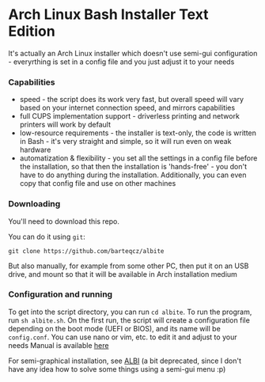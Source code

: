 # Arch Linux Bash Installer Text Edition
It's actually an Arch Linux installer which doesn't use semi-gui configuration - everyrthing is set in a config file and you just adjust it to your needs

### Capabilities
- speed - the script does its work very fast, but overall speed will vary based on your internet connection speed, and mirrors capabilities
- full CUPS implementation support - driverless printing and network printers will work by default
- low-resource requirements - the installer is text-only, the code is written in Bash - it's very straight and simple, so it will run even on weak hardware
- automatization & flexibility - you set all the settings in a config file before the installation, so that then the installation is 'hands-free' - you don't have to do anything during the installation. Additionally, you can even copy that config file and use on other machines

### Downloading
You'll need to download this repo. 

You can do it using `git`:

`git clone https://github.com/barteqcz/albite`

But also manually, for example from some other PC, then put it on an USB drive, and mount so that it will be available in Arch installation medium

### Configuration and running
To get into the script directory, you can run `cd albite`. To run the program, run `sh albite.sh`. On the first run, the script will create a configuration file depending on the boot mode (UEFI or BIOS), and its name will be `config.conf`. You can use nano or vim, etc. to edit it and adjust to your needs
Manual is available [here](https://github.com/barteqcz/albite/blob/main/docs/manual.md)

For semi-graphical installation, see [ALBI](https://github.com/barteqcz/albi) (a bit deprecated, since I don't have any idea how to solve some things using a semi-gui menu :p)
